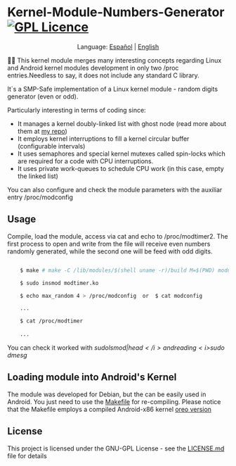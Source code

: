 # Kernel-Module-Numbers-Generator [![GPL Licence](https://badges.frapsoft.com/os/gpl/gpl.png?v=103)](https://opensource.org/licenses/GPL-3.0/)
  <p align="center">
  <span>Language:</span> 
  <a href="https://github.com/Zildj1an/Kernel-Module-Numbers-Generator/blob/master/LEEME.md">Español</a> |
  <a href="https://github.com/Zildj1an/Kernel-Module-Numbers-Generator">English</a> 
</p>

👨‍🔧 This kernel module merges many interesting concepts regarding Linux and Android kernel modules development in only two /proc entries.Needless to say, it does not include any standard C library.

It`s a SMP-Safe implementation of a Linux kernel module - random digits generator (even or odd).

Particularly interesting in terms of coding since:

* It manages a kernel doubly-linked list with ghost node (read more about them at  <a href="https://github.com/Zildj1an/Linux-Linked-Lists">my repo</a>)
* It employs kernel interruptions to fill a kernel circular buffer (configurable intervals)
* It uses semaphores and special kernel mutexes called spin-locks which are required for a code with CPU interruptions.
* It uses private work-queues to schedule CPU work (in this case, empty the linked list)

You can also configure and check the module parameters with the auxiliar entry /proc/modconfig

## Usage
Compile, load the module, access via cat and echo to /proc/modtimer2. The first process to open and write from the file will receive even numbers randomly generated, while the second one will be feed with odd digits.


```bash

    $ make # make -C /lib/modules/$(shell uname -r)/build M=$(PWD) modules

    $ sudo insmod modtimer.ko

    $ echo max_random 4 > /proc/modconfig  or  $ cat modconfig

    ...

    $ cat /proc/modtimer
    
    ...


```
You can check it worked with <i> $sudo lsmod | head </i>and reading <i>$sudo dmesg</i> 

## Loading module into Android's Kernel

The module was developed for Debian, but the can be easily used in Android.
You just need to use the <a href="https://github.com/Zildj1an/Kernel-Module-Numbers-Generator/blob/master/Makefile_Android">Makefile</a> for re-compiling. Please notice that the Makefile employs a compiled Android-x86 kernel <a href= "https://www.android.com/versions/oreo-8-0/"> oreo version </a>

## License
This project is licensed under the GNU-GPL License - see the <a href="https://github.com/Zildj1an/Kernel-Numbers-Generator/blob/master/LICENSE">LICENSE.md</a> file for details
